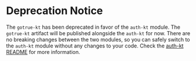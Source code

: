 # Deprecation Notice

The `gotrue-kt` has been deprecated in favor of the `auth-kt` module. The `gotrue-kt` artifact will be published alongside the `auth-kt` for now. There are no breaking changes between the two modules, so you can safely switch to the `auth-kt` module without any changes to your code.
Check the [auth-kt README](/Auth/README.md) for more information.